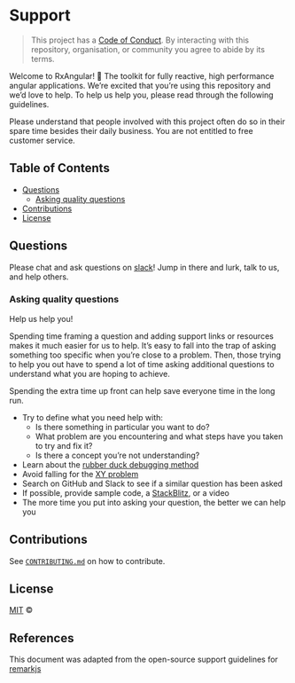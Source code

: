 # Support

> This project has a [Code of Conduct][coc].
> By interacting with this repository, organisation, or community you agree to
> abide by its terms.

Welcome to RxAngular! 👋
The toolkit for fully reactive, high performance angular applications.
We’re excited that you’re using this repository and we’d love to help.
To help us help you, please read through the following guidelines.

Please understand that people involved with this project often do so in their spare time besides their daily business. You are not entitled to free customer service.

## Table of Contents

- [Questions](#questions)
  - [Asking quality questions](#asking-quality-questions)
- [Contributions](#contributions)
- [License](#license)

## Questions

Please chat and ask questions on [slack][slack]!
Jump in there and lurk, talk to us, and help others.

### Asking quality questions

Help us help you!

Spending time framing a question and adding support links or resources makes it
much easier for us to help.
It’s easy to fall into the trap of asking something too specific when you’re
close to a problem.
Then, those trying to help you out have to spend a lot of time asking additional
questions to understand what you are hoping to achieve.

Spending the extra time up front can help save everyone time in the long run.

- Try to define what you need help with:
  - Is there something in particular you want to do?
  - What problem are you encountering and what steps have you taken to try
    and fix it?
  - Is there a concept you’re not understanding?
- Learn about the [rubber duck debugging method][rubberduck]
- Avoid falling for the [XY problem][xy]
- Search on GitHub and Slack to see if a similar question has been asked
- If possible, provide sample code, a [StackBlitz][stackblitz], or a video
- The more time you put into asking your question, the better we can help you

## Contributions

See [`CONTRIBUTING.md`][contributing] on how to contribute.

## License

[MIT][license] ©

## References

This document was adapted from the open-source support guidelines for [remarkjs](https://github.com/remarkjs/.github/edit/main/support.md)

<!-- Definitions -->

[license]: https://github.com/BioPhoton/rx-angular/blob/main/LICENSE.md
[coc]: https://github.com/BioPhoton/rx-angular/.github/blob/main/CODE_OF_CONDUCT.md
[rubberduck]: https://rubberduckdebugging.com
[xy]: https://meta.stackexchange.com/questions/66377/what-is-the-xy-problem/66378#66378
[stackblitz]: https://stackblitz.com
[slack]: https://rxangular.slack.com
[contributing]: https://github.com/BioPhoton/rx-angular/.github/blob/main/CONTRIBUTING.md
